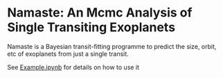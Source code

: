 # Namaste: An Mcmc Analysis of Single Transiting Exoplanets

Namaste is a Bayesian transit-fitting programme to predict the size, orbit, etc of exoplanets from just a single transit. 

See [Example.ipynb](https://github.com/hposborn/Namaste/blob/master/Example.ipynb) for details on how to use it

